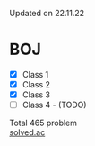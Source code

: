 Updated on 22.11.22  


# **BOJ**  
- [x] Class 1  
- [x] Class 2  
- [x] Class 3  
- [ ] Class 4 - (TODO)

Total 465 problem  
[solved.ac](https://solved.ac/profile/dh031200)